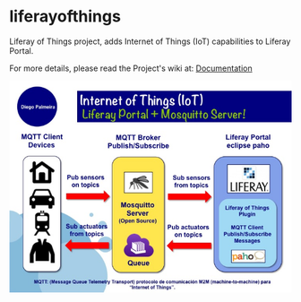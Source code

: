 # liferayofthings
Liferay of Things project, adds Internet of Things (IoT) capabilities to Liferay Portal.

For more details, please read the Project's wiki at: [Documentation](https://github.com/dpalmeira/liferayofthings/wiki) 

![Liferay Of Things Integration](/images/LiferayOfThings_LR6.2-EN_v1.0/Diapositiva03.jpg)
